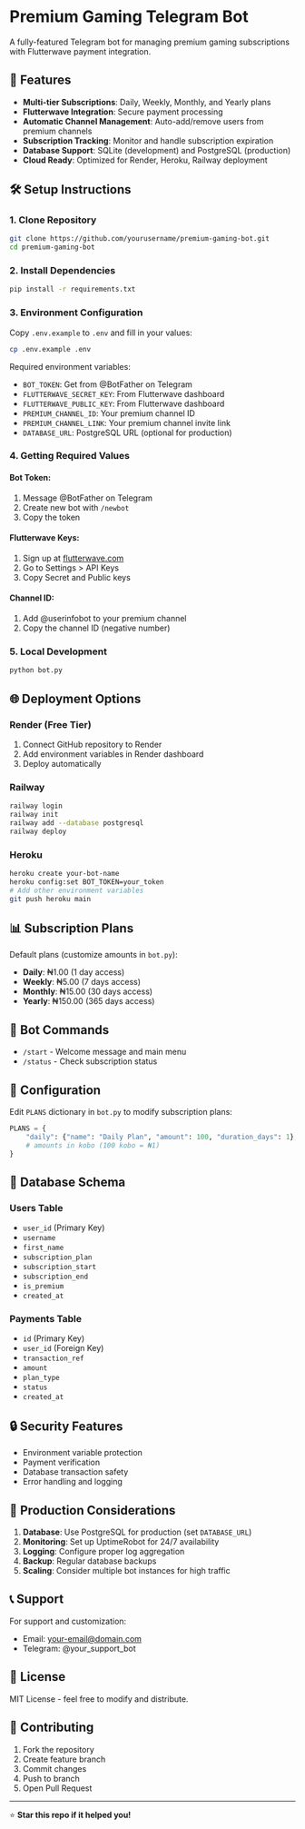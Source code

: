# Premium Gaming Telegram Bot

A fully-featured Telegram bot for managing premium gaming subscriptions with Flutterwave payment integration.

## 🚀 Features

- **Multi-tier Subscriptions**: Daily, Weekly, Monthly, and Yearly plans
- **Flutterwave Integration**: Secure payment processing
- **Automatic Channel Management**: Auto-add/remove users from premium channels
- **Subscription Tracking**: Monitor and handle subscription expiration
- **Database Support**: SQLite (development) and PostgreSQL (production)
- **Cloud Ready**: Optimized for Render, Heroku, Railway deployment

## 🛠 Setup Instructions

### 1. Clone Repository
```bash
git clone https://github.com/yourusername/premium-gaming-bot.git
cd premium-gaming-bot
```

### 2. Install Dependencies
```bash
pip install -r requirements.txt
```

### 3. Environment Configuration
Copy `.env.example` to `.env` and fill in your values:
```bash
cp .env.example .env
```

Required environment variables:
- `BOT_TOKEN`: Get from @BotFather on Telegram
- `FLUTTERWAVE_SECRET_KEY`: From Flutterwave dashboard
- `FLUTTERWAVE_PUBLIC_KEY`: From Flutterwave dashboard  
- `PREMIUM_CHANNEL_ID`: Your premium channel ID
- `PREMIUM_CHANNEL_LINK`: Your premium channel invite link
- `DATABASE_URL`: PostgreSQL URL (optional for production)

### 4. Getting Required Values

#### Bot Token:
1. Message @BotFather on Telegram
2. Create new bot with `/newbot`
3. Copy the token

#### Flutterwave Keys:
1. Sign up at [flutterwave.com](https://flutterwave.com)
2. Go to Settings > API Keys
3. Copy Secret and Public keys

#### Channel ID:
1. Add @userinfobot to your premium channel
2. Copy the channel ID (negative number)

### 5. Local Development
```bash
python bot.py
```

## 🌐 Deployment Options

### Render (Free Tier)
1. Connect GitHub repository to Render
2. Add environment variables in Render dashboard
3. Deploy automatically

### Railway
```bash
railway login
railway init
railway add --database postgresql
railway deploy
```

### Heroku
```bash
heroku create your-bot-name
heroku config:set BOT_TOKEN=your_token
# Add other environment variables
git push heroku main
```

## 📊 Subscription Plans

Default plans (customize amounts in `bot.py`):
- **Daily**: ₦1.00 (1 day access)
- **Weekly**: ₦5.00 (7 days access) 
- **Monthly**: ₦15.00 (30 days access)
- **Yearly**: ₦150.00 (365 days access)

## 🤖 Bot Commands

- `/start` - Welcome message and main menu
- `/status` - Check subscription status

## 🔧 Configuration

Edit `PLANS` dictionary in `bot.py` to modify subscription plans:
```python
PLANS = {
    "daily": {"name": "Daily Plan", "amount": 100, "duration_days": 1},
    # amounts in kobo (100 kobo = ₦1)
}
```

## 📝 Database Schema

### Users Table
- `user_id` (Primary Key)
- `username`
- `first_name`
- `subscription_plan`
- `subscription_start`
- `subscription_end`
- `is_premium`
- `created_at`

### Payments Table
- `id` (Primary Key)
- `user_id` (Foreign Key)
- `transaction_ref`
- `amount`
- `plan_type`
- `status`
- `created_at`

## 🔒 Security Features

- Environment variable protection
- Payment verification
- Database transaction safety
- Error handling and logging

## 🚨 Production Considerations

1. **Database**: Use PostgreSQL for production (set `DATABASE_URL`)
2. **Monitoring**: Set up UptimeRobot for 24/7 availability
3. **Logging**: Configure proper log aggregation
4. **Backup**: Regular database backups
5. **Scaling**: Consider multiple bot instances for high traffic

## 📞 Support

For support and customization:
- Email: your-email@domain.com
- Telegram: @your_support_bot

## 📄 License

MIT License - feel free to modify and distribute.

## 🤝 Contributing

1. Fork the repository
2. Create feature branch
3. Commit changes
4. Push to branch
5. Open Pull Request

---

⭐ **Star this repo if it helped you!**